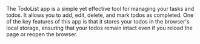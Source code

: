 The TodoList app is a simple yet effective tool for managing your tasks and todos. It allows you to add, edit, delete, and mark todos as completed. One of the key features of this app is that it stores your todos in the browser's local storage, ensuring that your todos remain intact even if you reload the page or reopen the browser.
